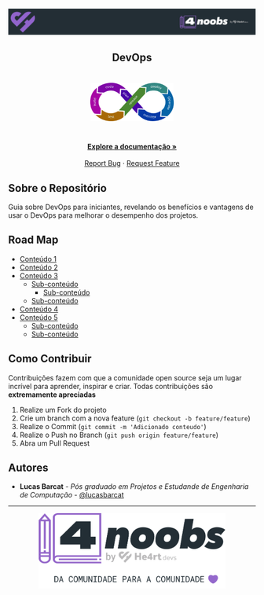 <!-- Logo 4noobs -->

<p align="center">
  <a href="https://github.com/lbarcat/DevOps4noobs" target="_blank">
    <img src=".github/header_4noobs.svg">
  </a>
</p>

<!-- Title -->

<p align="center">
  <h2 align="center">DevOps</h2>

  <h1 align="center"><img src=".github/devopslogo.png" alt="Imagem da linguagem" width="170"></h1>
  
  <p align="center">
    <br />
    <a href="#ROADMAP"><strong>Explore a documentação »</strong></a>
    <br />
    <br />
    <a href="link-para-abrir-issue">Report Bug</a>
    ·
    <a href="link-para-abrir-issue">Request Feature</a>
  </p>
</p>
    
 <!-- ABOUT THE PROJECT -->

## Sobre o Repositório
Guia sobre DevOps para iniciantes, revelando os benefícios e vantagens de usar o DevOps para melhorar o desempenho dos projetos.

<!-- ROADMAP OF PROJECT -->

## Road Map

- [Conteúdo 1](link-primeira-parte)
- [Conteúdo 2](link-segunda-parte)
- [Conteúdo 3](link-terceira-parte)
  - [Sub-conteúdo](link-sub-conteudo)
  	- [Sub-conteúdo](link-sub-conteudo)
  - [Sub-conteúdo](link-sub-conteudo)
- [Conteúdo 4](link-quarta-parte)
- [Conteúdo 5](link-quinta-parte)
  - [Sub-conteúdo](link-sub-conteudo)
  - [Sub-conteúdo](link-sub-conteudo)
  
  
<!-- CONTRIBUTING -->

## Como Contribuir

Contribuições fazem com que a comunidade open source seja um lugar incrível para aprender, inspirar e criar. Todas contribuições
são **extremamente apreciadas**

1. Realize um Fork do projeto
2. Crie um branch com a nova feature (`git checkout -b feature/feature`)
3. Realize o Commit (`git commit -m 'Adicionado conteudo'`)
4. Realize o Push no Branch (`git push origin feature/feature`)
5. Abra um Pull Request

## Autores

- **Lucas Barcat** - _Pós graduado em Projetos e Estudande de Engenharia de Computação_ - [@lucasbarcat](@LucasBarcat)

---

<p align="center">
  <a href="https://github.com/lbarcat/DevOps4noobs" target="_blank">
    <img src=".github/footer_4noobs.svg" width="380">
  </a>
</p>